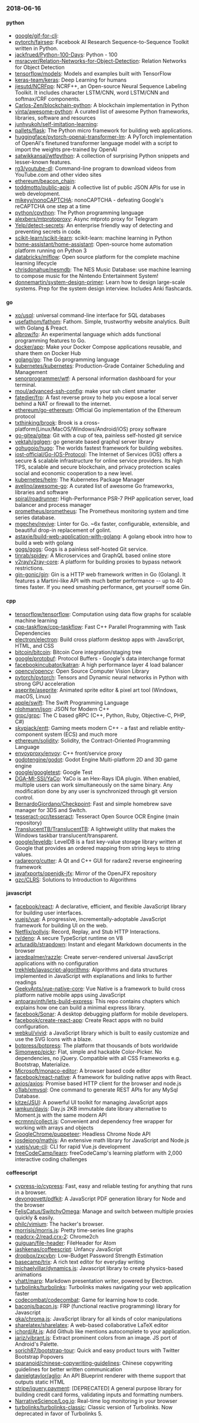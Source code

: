 ### 2018-06-16

#### python
* [google/gif-for-cli](https://github.com/google/gif-for-cli): 
* [pytorch/fairseq](https://github.com/pytorch/fairseq): Facebook AI Research Sequence-to-Sequence Toolkit written in Python.
* [jackfrued/Python-100-Days](https://github.com/jackfrued/Python-100-Days): Python - 100
* [msracver/Relation-Networks-for-Object-Detection](https://github.com/msracver/Relation-Networks-for-Object-Detection): Relation Networks for Object Detection
* [tensorflow/models](https://github.com/tensorflow/models): Models and examples built with TensorFlow
* [keras-team/keras](https://github.com/keras-team/keras): Deep Learning for humans
* [jiesutd/NCRFpp](https://github.com/jiesutd/NCRFpp): NCRF++, an Open-source Neural Sequence Labeling Toolkit. It includes character LSTM/CNN, word LSTM/CNN and softmax/CRF components.
* [Carlos-Zen/blockchain-python](https://github.com/Carlos-Zen/blockchain-python): A blockchain implementation in Python
* [vinta/awesome-python](https://github.com/vinta/awesome-python): A curated list of awesome Python frameworks, libraries, software and resources
* [junhyukoh/self-imitation-learning](https://github.com/junhyukoh/self-imitation-learning): 
* [pallets/flask](https://github.com/pallets/flask): The Python micro framework for building web applications.
* [huggingface/pytorch-openai-transformer-lm](https://github.com/huggingface/pytorch-openai-transformer-lm): A PyTorch implementation of OpenAI's finetuned transformer language model with a script to import the weights pre-trained by OpenAI
* [satwikkansal/wtfpython](https://github.com/satwikkansal/wtfpython): A collection of surprising Python snippets and lesser-known features.
* [rg3/youtube-dl](https://github.com/rg3/youtube-dl): Command-line program to download videos from YouTube.com and other video sites
* [ethereum/beacon_chain](https://github.com/ethereum/beacon_chain): 
* [toddmotto/public-apis](https://github.com/toddmotto/public-apis): A collective list of public JSON APIs for use in web development.
* [mikeyy/nonoCAPTCHA](https://github.com/mikeyy/nonoCAPTCHA): nonoCAPTCHA - defeating Google's reCAPTCHA one step at a time
* [python/cpython](https://github.com/python/cpython): The Python programming language
* [alexbers/mtprotoproxy](https://github.com/alexbers/mtprotoproxy): Async mtproto proxy for Telegram
* [Yelp/detect-secrets](https://github.com/Yelp/detect-secrets): An enterprise friendly way of detecting and preventing secrets in code.
* [scikit-learn/scikit-learn](https://github.com/scikit-learn/scikit-learn): scikit-learn: machine learning in Python
* [home-assistant/home-assistant](https://github.com/home-assistant/home-assistant):  Open-source home automation platform running on Python 3
* [databricks/mlflow](https://github.com/databricks/mlflow): Open source platform for the complete machine learning lifecycle
* [chrisdonahue/nesmdb](https://github.com/chrisdonahue/nesmdb): The NES Music Database: use machine learning to compose music for the Nintendo Entertainment System!
* [donnemartin/system-design-primer](https://github.com/donnemartin/system-design-primer): Learn how to design large-scale systems. Prep for the system design interview. Includes Anki flashcards.

#### go
* [xo/usql](https://github.com/xo/usql): universal command-line interface for SQL databases
* [usefathom/fathom](https://github.com/usefathom/fathom): Fathom. Simple, trustworthy website analytics. Built with Golang & Preact.
* [albrow/fo](https://github.com/albrow/fo): An experimental language which adds functional programming features to Go.
* [docker/app](https://github.com/docker/app): Make your Docker Compose applications reusable, and share them on Docker Hub
* [golang/go](https://github.com/golang/go): The Go programming language
* [kubernetes/kubernetes](https://github.com/kubernetes/kubernetes): Production-Grade Container Scheduling and Management
* [senorprogrammer/wtf](https://github.com/senorprogrammer/wtf): A personal information dashboard for your terminal.
* [moul/advanced-ssh-config](https://github.com/moul/advanced-ssh-config):  make your ssh client smarter
* [fatedier/frp](https://github.com/fatedier/frp): A fast reverse proxy to help you expose a local server behind a NAT or firewall to the internet.
* [ethereum/go-ethereum](https://github.com/ethereum/go-ethereum): Official Go implementation of the Ethereum protocol
* [txthinking/brook](https://github.com/txthinking/brook): Brook is a cross-platform(Linux/MacOS/Windows/Android/iOS) proxy software
* [go-gitea/gitea](https://github.com/go-gitea/gitea): Git with a cup of tea, painless self-hosted git service
* [vektah/gqlgen](https://github.com/vektah/gqlgen): go generate based graphql server library
* [gohugoio/hugo](https://github.com/gohugoio/hugo): The worlds fastest framework for building websites.
* [iost-official/Go-IOS-Protocol](https://github.com/iost-official/Go-IOS-Protocol): The Internet of Services (IOS) offers a secure & scalable infrastructure for online service providers. Its high TPS, scalable and secure blockchain, and privacy protection scales social and economic cooperation to a new level.
* [kubernetes/helm](https://github.com/kubernetes/helm): The Kubernetes Package Manager
* [avelino/awesome-go](https://github.com/avelino/awesome-go): A curated list of awesome Go frameworks, libraries and software
* [spiral/roadrunner](https://github.com/spiral/roadrunner): High-Performance PSR-7 PHP application server, load balancer and process manager
* [prometheus/prometheus](https://github.com/prometheus/prometheus): The Prometheus monitoring system and time series database.
* [mgechev/revive](https://github.com/mgechev/revive):  Linter for Go. ~6x faster, configurable, extensible, and beautiful drop-in replacement of golint.
* [astaxie/build-web-application-with-golang](https://github.com/astaxie/build-web-application-with-golang): A golang ebook intro how to build a web with golang
* [gogs/gogs](https://github.com/gogs/gogs): Gogs is a painless self-hosted Git service.
* [tinrab/spidey](https://github.com/tinrab/spidey): A Microservices and GraphQL based online store
* [v2ray/v2ray-core](https://github.com/v2ray/v2ray-core): A platform for building proxies to bypass network restrictions.
* [gin-gonic/gin](https://github.com/gin-gonic/gin): Gin is a HTTP web framework written in Go (Golang). It features a Martini-like API with much better performance -- up to 40 times faster. If you need smashing performance, get yourself some Gin.

#### cpp
* [tensorflow/tensorflow](https://github.com/tensorflow/tensorflow): Computation using data flow graphs for scalable machine learning
* [cpp-taskflow/cpp-taskflow](https://github.com/cpp-taskflow/cpp-taskflow): Fast C++ Parallel Programming with Task Dependencies
* [electron/electron](https://github.com/electron/electron): Build cross platform desktop apps with JavaScript, HTML, and CSS
* [bitcoin/bitcoin](https://github.com/bitcoin/bitcoin): Bitcoin Core integration/staging tree
* [google/protobuf](https://github.com/google/protobuf): Protocol Buffers - Google's data interchange format
* [facebookincubator/katran](https://github.com/facebookincubator/katran): A high performance layer 4 load balancer
* [opencv/opencv](https://github.com/opencv/opencv): Open Source Computer Vision Library
* [pytorch/pytorch](https://github.com/pytorch/pytorch): Tensors and Dynamic neural networks in Python with strong GPU acceleration
* [aseprite/aseprite](https://github.com/aseprite/aseprite): Animated sprite editor & pixel art tool (Windows, macOS, Linux)
* [apple/swift](https://github.com/apple/swift): The Swift Programming Language
* [nlohmann/json](https://github.com/nlohmann/json): JSON for Modern C++
* [grpc/grpc](https://github.com/grpc/grpc): The C based gRPC (C++, Python, Ruby, Objective-C, PHP, C#)
* [skypjack/entt](https://github.com/skypjack/entt): Gaming meets modern C++ - a fast and reliable entity-component system (ECS) and much more
* [ethereum/solidity](https://github.com/ethereum/solidity): Solidity, the Contract-Oriented Programming Language
* [envoyproxy/envoy](https://github.com/envoyproxy/envoy): C++ front/service proxy
* [godotengine/godot](https://github.com/godotengine/godot): Godot Engine  Multi-platform 2D and 3D game engine
* [google/googletest](https://github.com/google/googletest): Google Test
* [DGA-MI-SSI/YaCo](https://github.com/DGA-MI-SSI/YaCo): YaCo is an Hex-Rays IDA plugin. When enabled, multiple users can work simultaneously on the same binary. Any modification done by any user is synchronized through git version control.
* [BernardoGiordano/Checkpoint](https://github.com/BernardoGiordano/Checkpoint): Fast and simple homebrew save manager for 3DS and Switch.
* [tesseract-ocr/tesseract](https://github.com/tesseract-ocr/tesseract): Tesseract Open Source OCR Engine (main repository)
* [TranslucentTB/TranslucentTB](https://github.com/TranslucentTB/TranslucentTB): A lightweight utility that makes the Windows taskbar translucent/transparent.
* [google/leveldb](https://github.com/google/leveldb): LevelDB is a fast key-value storage library written at Google that provides an ordered mapping from string keys to string values.
* [radareorg/cutter](https://github.com/radareorg/cutter): A Qt and C++ GUI for radare2 reverse engineering framework
* [javafxports/openjdk-jfx](https://github.com/javafxports/openjdk-jfx): Mirror of the OpenJFX repository
* [gzc/CLRS](https://github.com/gzc/CLRS): Solutions to Introduction to Algorithms

#### javascript
* [facebook/react](https://github.com/facebook/react): A declarative, efficient, and flexible JavaScript library for building user interfaces.
* [vuejs/vue](https://github.com/vuejs/vue):  A progressive, incrementally-adoptable JavaScript framework for building UI on the web.
* [Netflix/pollyjs](https://github.com/Netflix/pollyjs): Record, Replay, and Stub HTTP Interactions.
* [ry/deno](https://github.com/ry/deno): A secure TypeScript runtime on V8
* [arturadib/strapdown](https://github.com/arturadib/strapdown): Instant and elegant Markdown documents in the browser
* [jaredpalmer/razzle](https://github.com/jaredpalmer/razzle):  Create server-rendered universal JavaScript applications with no configuration
* [trekhleb/javascript-algorithms](https://github.com/trekhleb/javascript-algorithms): Algorithms and data structures implemented in JavaScript with explanations and links to further readings
* [GeekyAnts/vue-native-core](https://github.com/GeekyAnts/vue-native-core): Vue Native is a framework to build cross platform native mobile apps using JavaScript
* [antoaravinth/lets-build-express](https://github.com/antoaravinth/lets-build-express): This repo contains chapters which explains how one can build a minimal express library.
* [facebook/Sonar](https://github.com/facebook/Sonar): A desktop debugging platform for mobile developers.
* [facebook/create-react-app](https://github.com/facebook/create-react-app): Create React apps with no build configuration.
* [webkul/vivid](https://github.com/webkul/vivid): a JavaScript library which is built to easily customize and use the SVG Icons with a blaze.
* [botpress/botpress](https://github.com/botpress/botpress): The  platform that  thousands of bots worldwide
* [Simonwep/pickr](https://github.com/Simonwep/pickr): Flat, simple and hackable Color-Picker. No dependencies, no jQuery. Compatible with all CSS Frameworks e.g. Bootstrap, Materialize.
* [Microsoft/monaco-editor](https://github.com/Microsoft/monaco-editor): A browser based code editor
* [facebook/react-native](https://github.com/facebook/react-native): A framework for building native apps with React.
* [axios/axios](https://github.com/axios/axios): Promise based HTTP client for the browser and node.js
* [o1lab/xmysql](https://github.com/o1lab/xmysql):  One command to generate REST APIs for any MySql Database.
* [kitze/JSUI](https://github.com/kitze/JSUI): A powerful UI toolkit for managing JavaScript apps
* [iamkun/dayjs](https://github.com/iamkun/dayjs):  Day.js 2KB immutable date library alternative to Moment.js with the same modern API
* [ecrmnn/collect.js](https://github.com/ecrmnn/collect.js):  Convenient and dependency free wrapper for working with arrays and objects
* [GoogleChrome/puppeteer](https://github.com/GoogleChrome/puppeteer): Headless Chrome Node API
* [josdejong/mathjs](https://github.com/josdejong/mathjs): An extensive math library for JavaScript and Node.js
* [vuejs/vue-cli](https://github.com/vuejs/vue-cli):  CLI for rapid Vue.js development
* [freeCodeCamp/learn](https://github.com/freeCodeCamp/learn): freeCodeCamp's learning platform with 2,000 interactive coding challenges

#### coffeescript
* [cypress-io/cypress](https://github.com/cypress-io/cypress): Fast, easy and reliable testing for anything that runs in a browser.
* [devongovett/pdfkit](https://github.com/devongovett/pdfkit): A JavaScript PDF generation library for Node and the browser
* [FelisCatus/SwitchyOmega](https://github.com/FelisCatus/SwitchyOmega): Manage and switch between multiple proxies quickly & easily.
* [philc/vimium](https://github.com/philc/vimium): The hacker's browser.
* [morrisjs/morris.js](https://github.com/morrisjs/morris.js): Pretty time-series line graphs
* [readcrx-2/read.crx-2](https://github.com/readcrx-2/read.crx-2): Chrome2ch
* [guiguan/file-header](https://github.com/guiguan/file-header): FileHeader for Atom
* [jashkenas/coffeescript](https://github.com/jashkenas/coffeescript): Unfancy JavaScript
* [dropbox/zxcvbn](https://github.com/dropbox/zxcvbn): Low-Budget Password Strength Estimation
* [basecamp/trix](https://github.com/basecamp/trix): A rich text editor for everyday writing
* [michaelvillar/dynamics.js](https://github.com/michaelvillar/dynamics.js): Javascript library to create physics-based animations
* [yhatt/marp](https://github.com/yhatt/marp): Markdown presentation writer, powered by Electron.
* [turbolinks/turbolinks](https://github.com/turbolinks/turbolinks): Turbolinks makes navigating your web application faster
* [codecombat/codecombat](https://github.com/codecombat/codecombat): Game for learning how to code.
* [baconjs/bacon.js](https://github.com/baconjs/bacon.js): FRP (functional reactive programming) library for Javascript
* [gka/chroma.js](https://github.com/gka/chroma.js): JavaScript library for all kinds of color manipulations
* [sharelatex/sharelatex](https://github.com/sharelatex/sharelatex): A web-based collaborative LaTeX editor
* [ichord/At.js](https://github.com/ichord/At.js): Add Github like mentions autocomplete to your application.
* [jariz/vibrant.js](https://github.com/jariz/vibrant.js): Extract prominent colors from an image. JS port of Android's Palette.
* [sorich87/bootstrap-tour](https://github.com/sorich87/bootstrap-tour): Quick and easy product tours with Twitter Bootstrap Popovers
* [sparanoid/chinese-copywriting-guidelines](https://github.com/sparanoid/chinese-copywriting-guidelines): Chinese copywriting guidelines for better written communication
* [danielgtaylor/aglio](https://github.com/danielgtaylor/aglio): An API Blueprint renderer with theme support that outputs static HTML
* [stripe/jquery.payment](https://github.com/stripe/jquery.payment): [DEPRECATED] A general purpose library for building credit card forms, validating inputs and formatting numbers.
* [NarrativeScience/Log.io](https://github.com/NarrativeScience/Log.io): Real-time log monitoring in your browser
* [turbolinks/turbolinks-classic](https://github.com/turbolinks/turbolinks-classic): Classic version of Turbolinks. Now deprecated in favor of Turbolinks 5.

